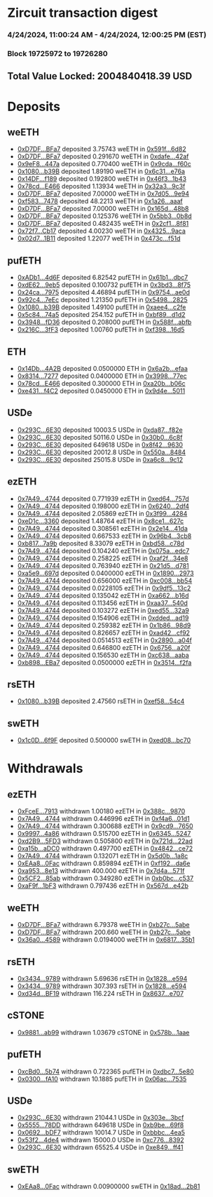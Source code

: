 # Zircuit transaction digest
### 4/24/2024, 11:00:24 AM - 4/24/2024, 12:00:25 PM (EST)
### Block 19725972 to 19726280

## Total Value Locked: 2004840418.39 USD

# Deposits
## weETH
- [0xD7DF...BFa7](https://etherscan.io/address/0xD7DF7E085214743530afF339aFC420c7c720BFa7) deposited 3.75743 weETH in [0x591f...6d82](https://etherscan.io/tx/0xD7DF7E085214743530afF339aFC420c7c720BFa7)
- [0xD7DF...BFa7](https://etherscan.io/address/0xD7DF7E085214743530afF339aFC420c7c720BFa7) deposited 0.291670 weETH in [0xdafe...42af](https://etherscan.io/tx/0xD7DF7E085214743530afF339aFC420c7c720BFa7)
- [0x9eF8...447a](https://etherscan.io/address/0x9eF850CbE707969216BBC29fa35f9d00d7dE447a) deposited 0.770400 weETH in [0x9cda...f60c](https://etherscan.io/tx/0x9eF850CbE707969216BBC29fa35f9d00d7dE447a)
- [0x1080...b39B](https://etherscan.io/address/0x10808E48ac633E31BC435128A75a70FBA0E0b39B) deposited 1.89190 weETH in [0x6c31...e76a](https://etherscan.io/tx/0x10808E48ac633E31BC435128A75a70FBA0E0b39B)
- [0x14DF...f189](https://etherscan.io/address/0x14DF96EbA4fc8541E4A95e7E333e5eb32608f189) deposited 0.192800 weETH in [0x46f3...1b43](https://etherscan.io/tx/0x14DF96EbA4fc8541E4A95e7E333e5eb32608f189)
- [0x78cd...E466](https://etherscan.io/address/0x78cd70A6C31118a643B5E0dAA7cFdC7108dEE466) deposited 1.13934 weETH in [0x32a3...9c3f](https://etherscan.io/tx/0x78cd70A6C31118a643B5E0dAA7cFdC7108dEE466)
- [0xD7DF...BFa7](https://etherscan.io/address/0xD7DF7E085214743530afF339aFC420c7c720BFa7) deposited 7.00000 weETH in [0x7d05...9e94](https://etherscan.io/tx/0xD7DF7E085214743530afF339aFC420c7c720BFa7)
- [0xf583...7478](https://etherscan.io/address/0xf5830FF9B625b60131D82530c51c9e294a9f7478) deposited 48.2213 weETH in [0x1a26...aaaf](https://etherscan.io/tx/0xf5830FF9B625b60131D82530c51c9e294a9f7478)
- [0xD7DF...BFa7](https://etherscan.io/address/0xD7DF7E085214743530afF339aFC420c7c720BFa7) deposited 7.00000 weETH in [0x165d...48b8](https://etherscan.io/tx/0xD7DF7E085214743530afF339aFC420c7c720BFa7)
- [0xD7DF...BFa7](https://etherscan.io/address/0xD7DF7E085214743530afF339aFC420c7c720BFa7) deposited 0.125376 weETH in [0x5bb3...0b8d](https://etherscan.io/tx/0xD7DF7E085214743530afF339aFC420c7c720BFa7)
- [0xD7DF...BFa7](https://etherscan.io/address/0xD7DF7E085214743530afF339aFC420c7c720BFa7) deposited 0.482435 weETH in [0x2cf1...8f81](https://etherscan.io/tx/0xD7DF7E085214743530afF339aFC420c7c720BFa7)
- [0x72f7...Cb17](https://etherscan.io/address/0x72f7aEb7F5f1bD1DC1FE86fA28Aa84540c50Cb17) deposited 4.00230 weETH in [0x4325...9aca](https://etherscan.io/tx/0x72f7aEb7F5f1bD1DC1FE86fA28Aa84540c50Cb17)
- [0x02d7...1B11](https://etherscan.io/address/0x02d70Ab8c9D52211F9D9711c8A4c994925001B11) deposited 1.22077 weETH in [0x473c...f51d](https://etherscan.io/tx/0x02d70Ab8c9D52211F9D9711c8A4c994925001B11)
## pufETH
- [0xADb1...4d6F](https://etherscan.io/address/0xADb184417fd454b32469208C8a3cAa3B84ef4d6F) deposited 6.82542 pufETH in [0x61b1...dbc7](https://etherscan.io/tx/0xADb184417fd454b32469208C8a3cAa3B84ef4d6F)
- [0xdE62...9eb5](https://etherscan.io/address/0xdE624F2E3F15Ae85618691A38f78AB86eFF89eb5) deposited 0.100732 pufETH in [0x3bd3...8f75](https://etherscan.io/tx/0xdE624F2E3F15Ae85618691A38f78AB86eFF89eb5)
- [0x24ca...7975](https://etherscan.io/address/0x24caC3524540ac12227b20BdFEE5D54FDe367975) deposited 4.46894 pufETH in [0x9754...ae0d](https://etherscan.io/tx/0x24caC3524540ac12227b20BdFEE5D54FDe367975)
- [0x92c4...7eEc](https://etherscan.io/address/0x92c471fB2Fa896FcC8A759708d86828a287D7eEc) deposited 1.21350 pufETH in [0x5498...2825](https://etherscan.io/tx/0x92c471fB2Fa896FcC8A759708d86828a287D7eEc)
- [0x1080...b39B](https://etherscan.io/address/0x10808E48ac633E31BC435128A75a70FBA0E0b39B) deposited 1.49100 pufETH in [0xaee4...c2fe](https://etherscan.io/tx/0x10808E48ac633E31BC435128A75a70FBA0E0b39B)
- [0x5c84...74a5](https://etherscan.io/address/0x5c8494FFCfbA5ab54f9A812c2F3157FB07A974a5) deposited 254.152 pufETH in [0xbf89...d1d2](https://etherscan.io/tx/0x5c8494FFCfbA5ab54f9A812c2F3157FB07A974a5)
- [0x3948...fD36](https://etherscan.io/address/0x3948f9c2a1341ec261a597705210a99dafa3fD36) deposited 0.208000 pufETH in [0x588f...abfb](https://etherscan.io/tx/0x3948f9c2a1341ec261a597705210a99dafa3fD36)
- [0x216C...3fF3](https://etherscan.io/address/0x216C3Cfcf10f2976a1f76f9c3126DAd449Bf3fF3) deposited 1.00760 pufETH in [0xf398...16d5](https://etherscan.io/tx/0x216C3Cfcf10f2976a1f76f9c3126DAd449Bf3fF3)
## ETH
- [0x14Db...4A2B](https://etherscan.io/address/0x14Db8dfd3c1f8f07D67b2373E1BB6efA593d4A2B) deposited 0.0500000 ETH in [0x6a2b...efaa](https://etherscan.io/tx/0x14Db8dfd3c1f8f07D67b2373E1BB6efA593d4A2B)
- [0x8314...7277](https://etherscan.io/address/0x83141019B587FA354AC7587cA73C3ba961aA7277) deposited 0.0400000 ETH in [0x3998...77ec](https://etherscan.io/tx/0x83141019B587FA354AC7587cA73C3ba961aA7277)
- [0x78cd...E466](https://etherscan.io/address/0x78cd70A6C31118a643B5E0dAA7cFdC7108dEE466) deposited 0.300000 ETH in [0xa20b...b06c](https://etherscan.io/tx/0x78cd70A6C31118a643B5E0dAA7cFdC7108dEE466)
- [0xe431...f4C2](https://etherscan.io/address/0xe431de369e9107C5d89d92d34aB26e81d510f4C2) deposited 0.0450000 ETH in [0x9d4e...5011](https://etherscan.io/tx/0xe431de369e9107C5d89d92d34aB26e81d510f4C2)
## USDe
- [0x293C...6E30](https://etherscan.io/address/0x293C6937D8D82e05B01335F7B33FBA0c8e256E30) deposited 10003.5 USDe in [0xda87...f82e](https://etherscan.io/tx/0x293C6937D8D82e05B01335F7B33FBA0c8e256E30)
- [0x293C...6E30](https://etherscan.io/address/0x293C6937D8D82e05B01335F7B33FBA0c8e256E30) deposited 50116.0 USDe in [0x30b0...6c8f](https://etherscan.io/tx/0x293C6937D8D82e05B01335F7B33FBA0c8e256E30)
- [0x293C...6E30](https://etherscan.io/address/0x293C6937D8D82e05B01335F7B33FBA0c8e256E30) deposited 649618 USDe in [0x8f42...9630](https://etherscan.io/tx/0x293C6937D8D82e05B01335F7B33FBA0c8e256E30)
- [0x293C...6E30](https://etherscan.io/address/0x293C6937D8D82e05B01335F7B33FBA0c8e256E30) deposited 20012.8 USDe in [0x550a...8484](https://etherscan.io/tx/0x293C6937D8D82e05B01335F7B33FBA0c8e256E30)
- [0x293C...6E30](https://etherscan.io/address/0x293C6937D8D82e05B01335F7B33FBA0c8e256E30) deposited 25015.8 USDe in [0xa6c8...9c12](https://etherscan.io/tx/0x293C6937D8D82e05B01335F7B33FBA0c8e256E30)
## ezETH
- [0x7A49...4744](https://etherscan.io/address/0x7A493Be5c2ce014cD049Bf178a1ac0Db1B434744) deposited 0.771939 ezETH in [0xed64...757d](https://etherscan.io/tx/0x7A493Be5c2ce014cD049Bf178a1ac0Db1B434744)
- [0x7A49...4744](https://etherscan.io/address/0x7A493Be5c2ce014cD049Bf178a1ac0Db1B434744) deposited 0.198000 ezETH in [0x6240...2df4](https://etherscan.io/tx/0x7A493Be5c2ce014cD049Bf178a1ac0Db1B434744)
- [0x7A49...4744](https://etherscan.io/address/0x7A493Be5c2ce014cD049Bf178a1ac0Db1B434744) deposited 2.05869 ezETH in [0x3f99...4284](https://etherscan.io/tx/0x7A493Be5c2ce014cD049Bf178a1ac0Db1B434744)
- [0xeD1c...3360](https://etherscan.io/address/0xeD1cc5e321530A32DB8Ad7563946bb8594543360) deposited 1.48764 ezETH in [0x8ce1...627c](https://etherscan.io/tx/0xeD1cc5e321530A32DB8Ad7563946bb8594543360)
- [0x7A49...4744](https://etherscan.io/address/0x7A493Be5c2ce014cD049Bf178a1ac0Db1B434744) deposited 0.308561 ezETH in [0x2e14...41da](https://etherscan.io/tx/0x7A493Be5c2ce014cD049Bf178a1ac0Db1B434744)
- [0x7A49...4744](https://etherscan.io/address/0x7A493Be5c2ce014cD049Bf178a1ac0Db1B434744) deposited 0.667533 ezETH in [0x96b4...3cb8](https://etherscan.io/tx/0x7A493Be5c2ce014cD049Bf178a1ac0Db1B434744)
- [0xb817...7a9b](https://etherscan.io/address/0xb81780457a6FA7BB92E6Edd00dE2C5142aa97a9b) deposited 8.33079 ezETH in [0xbd58...c78d](https://etherscan.io/tx/0xb81780457a6FA7BB92E6Edd00dE2C5142aa97a9b)
- [0x7A49...4744](https://etherscan.io/address/0x7A493Be5c2ce014cD049Bf178a1ac0Db1B434744) deposited 0.104240 ezETH in [0x075a...edc7](https://etherscan.io/tx/0x7A493Be5c2ce014cD049Bf178a1ac0Db1B434744)
- [0x7A49...4744](https://etherscan.io/address/0x7A493Be5c2ce014cD049Bf178a1ac0Db1B434744) deposited 0.258225 ezETH in [0xaf2f...34e8](https://etherscan.io/tx/0x7A493Be5c2ce014cD049Bf178a1ac0Db1B434744)
- [0x7A49...4744](https://etherscan.io/address/0x7A493Be5c2ce014cD049Bf178a1ac0Db1B434744) deposited 0.763940 ezETH in [0x21d5...d781](https://etherscan.io/tx/0x7A493Be5c2ce014cD049Bf178a1ac0Db1B434744)
- [0xa5e9...697d](https://etherscan.io/address/0xa5e9AAA23b8eAEa8Fc48a6CE9a673f6287D8697d) deposited 0.0400000 ezETH in [0x1890...2973](https://etherscan.io/tx/0xa5e9AAA23b8eAEa8Fc48a6CE9a673f6287D8697d)
- [0x7A49...4744](https://etherscan.io/address/0x7A493Be5c2ce014cD049Bf178a1ac0Db1B434744) deposited 0.656000 ezETH in [0xc008...bb54](https://etherscan.io/tx/0x7A493Be5c2ce014cD049Bf178a1ac0Db1B434744)
- [0x7A49...4744](https://etherscan.io/address/0x7A493Be5c2ce014cD049Bf178a1ac0Db1B434744) deposited 0.0228105 ezETH in [0x9df5...13c2](https://etherscan.io/tx/0x7A493Be5c2ce014cD049Bf178a1ac0Db1B434744)
- [0x7A49...4744](https://etherscan.io/address/0x7A493Be5c2ce014cD049Bf178a1ac0Db1B434744) deposited 0.135042 ezETH in [0xa662...b16d](https://etherscan.io/tx/0x7A493Be5c2ce014cD049Bf178a1ac0Db1B434744)
- [0x7A49...4744](https://etherscan.io/address/0x7A493Be5c2ce014cD049Bf178a1ac0Db1B434744) deposited 0.113456 ezETH in [0xaa37...540d](https://etherscan.io/tx/0x7A493Be5c2ce014cD049Bf178a1ac0Db1B434744)
- [0x7A49...4744](https://etherscan.io/address/0x7A493Be5c2ce014cD049Bf178a1ac0Db1B434744) deposited 0.103272 ezETH in [0xed55...32a9](https://etherscan.io/tx/0x7A493Be5c2ce014cD049Bf178a1ac0Db1B434744)
- [0x7A49...4744](https://etherscan.io/address/0x7A493Be5c2ce014cD049Bf178a1ac0Db1B434744) deposited 0.154906 ezETH in [0xdded...ad19](https://etherscan.io/tx/0x7A493Be5c2ce014cD049Bf178a1ac0Db1B434744)
- [0x7A49...4744](https://etherscan.io/address/0x7A493Be5c2ce014cD049Bf178a1ac0Db1B434744) deposited 0.259382 ezETH in [0x1b86...98d9](https://etherscan.io/tx/0x7A493Be5c2ce014cD049Bf178a1ac0Db1B434744)
- [0x7A49...4744](https://etherscan.io/address/0x7A493Be5c2ce014cD049Bf178a1ac0Db1B434744) deposited 0.826657 ezETH in [0xad42...cf92](https://etherscan.io/tx/0x7A493Be5c2ce014cD049Bf178a1ac0Db1B434744)
- [0x7A49...4744](https://etherscan.io/address/0x7A493Be5c2ce014cD049Bf178a1ac0Db1B434744) deposited 0.0514513 ezETH in [0x2890...a04f](https://etherscan.io/tx/0x7A493Be5c2ce014cD049Bf178a1ac0Db1B434744)
- [0x7A49...4744](https://etherscan.io/address/0x7A493Be5c2ce014cD049Bf178a1ac0Db1B434744) deposited 0.646800 ezETH in [0x6756...a20f](https://etherscan.io/tx/0x7A493Be5c2ce014cD049Bf178a1ac0Db1B434744)
- [0x7A49...4744](https://etherscan.io/address/0x7A493Be5c2ce014cD049Bf178a1ac0Db1B434744) deposited 0.156530 ezETH in [0xc638...aaba](https://etherscan.io/tx/0x7A493Be5c2ce014cD049Bf178a1ac0Db1B434744)
- [0xb898...EBa7](https://etherscan.io/address/0xb898e86A1f84DA0642dF838431dbf34fbDE4EBa7) deposited 0.0500000 ezETH in [0x3514...f2fa](https://etherscan.io/tx/0xb898e86A1f84DA0642dF838431dbf34fbDE4EBa7)
## rsETH
- [0x1080...b39B](https://etherscan.io/address/0x10808E48ac633E31BC435128A75a70FBA0E0b39B) deposited 2.47560 rsETH in [0xef58...54c4](https://etherscan.io/tx/0x10808E48ac633E31BC435128A75a70FBA0E0b39B)
## swETH
- [0x1c0D...6f9F](https://etherscan.io/address/0x1c0D79A291514549cfEA14F400B35842EF266f9F) deposited 0.500000 swETH in [0xed08...bc70](https://etherscan.io/tx/0x1c0D79A291514549cfEA14F400B35842EF266f9F)
# Withdrawals
## ezETH
- [0xFceE...7913](https://etherscan.io/address/0xFceE2e14634012CCd7Da3877AaE035a971C37913) withdrawn 1.00180 ezETH in [0x388c...9870](https://etherscan.io/tx/0xFceE2e14634012CCd7Da3877AaE035a971C37913)
- [0x7A49...4744](https://etherscan.io/address/0x7A493Be5c2ce014cD049Bf178a1ac0Db1B434744) withdrawn 0.446996 ezETH in [0xf4a6...01d1](https://etherscan.io/tx/0x7A493Be5c2ce014cD049Bf178a1ac0Db1B434744)
- [0x7A49...4744](https://etherscan.io/address/0x7A493Be5c2ce014cD049Bf178a1ac0Db1B434744) withdrawn 0.300688 ezETH in [0x9cd9...7650](https://etherscan.io/tx/0x7A493Be5c2ce014cD049Bf178a1ac0Db1B434744)
- [0x9997...4a86](https://etherscan.io/address/0x99974f376F612AED72DA6A2e6BaEA1eFAD714a86) withdrawn 0.515700 ezETH in [0x6345...5247](https://etherscan.io/tx/0x99974f376F612AED72DA6A2e6BaEA1eFAD714a86)
- [0xd2B9...5FD3](https://etherscan.io/address/0xd2B9fBBb156b3B572ce5B089E2119968d4465FD3) withdrawn 0.505800 ezETH in [0x721d...22ad](https://etherscan.io/tx/0xd2B9fBBb156b3B572ce5B089E2119968d4465FD3)
- [0xa15b...aDC0](https://etherscan.io/address/0xa15b6A02220efa5dd69AF843C663362e0b9faDC0) withdrawn 0.497700 ezETH in [0x4842...ce72](https://etherscan.io/tx/0xa15b6A02220efa5dd69AF843C663362e0b9faDC0)
- [0x7A49...4744](https://etherscan.io/address/0x7A493Be5c2ce014cD049Bf178a1ac0Db1B434744) withdrawn 0.132071 ezETH in [0x5d0b...1a8c](https://etherscan.io/tx/0x7A493Be5c2ce014cD049Bf178a1ac0Db1B434744)
- [0xEAa8...0Fac](https://etherscan.io/address/0xEAa823AB4C4eE00283d8ed7be713ddf8A5ba0Fac) withdrawn 0.859894 ezETH in [0xf192...da6e](https://etherscan.io/tx/0xEAa823AB4C4eE00283d8ed7be713ddf8A5ba0Fac)
- [0xa953...8e13](https://etherscan.io/address/0xa953199f569B65977b649c428dF7883CB2378e13) withdrawn 400.000 ezETH in [0x7d4a...571f](https://etherscan.io/tx/0xa953199f569B65977b649c428dF7883CB2378e13)
- [0x5CF2...85ab](https://etherscan.io/address/0x5CF24F62bCc2fAfA056C8d1429bC799400e285ab) withdrawn 0.349280 ezETH in [0xb0bc...c537](https://etherscan.io/tx/0x5CF24F62bCc2fAfA056C8d1429bC799400e285ab)
- [0xaF9f...1bF3](https://etherscan.io/address/0xaF9fffF8656f0BBf09d28287C4c66FbD27Ce1bF3) withdrawn 0.797436 ezETH in [0x567d...e42b](https://etherscan.io/tx/0xaF9fffF8656f0BBf09d28287C4c66FbD27Ce1bF3)
## weETH
- [0xD7DF...BFa7](https://etherscan.io/address/0xD7DF7E085214743530afF339aFC420c7c720BFa7) withdrawn 6.79378 weETH in [0xb27c...5abe](https://etherscan.io/tx/0xD7DF7E085214743530afF339aFC420c7c720BFa7)
- [0xD7DF...BFa7](https://etherscan.io/address/0xD7DF7E085214743530afF339aFC420c7c720BFa7) withdrawn 200.660 weETH in [0xb27c...5abe](https://etherscan.io/tx/0xD7DF7E085214743530afF339aFC420c7c720BFa7)
- [0x36a0...4589](https://etherscan.io/address/0x36a099A905718B2eFF70C503FFf9A2F67c644589) withdrawn 0.0194000 weETH in [0x6817...35b1](https://etherscan.io/tx/0x36a099A905718B2eFF70C503FFf9A2F67c644589)
## rsETH
- [0x3434...9789](https://etherscan.io/address/0x34349c5569e7B846c3558961552D2202760A9789) withdrawn 5.69636 rsETH in [0x1828...e594](https://etherscan.io/tx/0x34349c5569e7B846c3558961552D2202760A9789)
- [0x3434...9789](https://etherscan.io/address/0x34349c5569e7B846c3558961552D2202760A9789) withdrawn 307.393 rsETH in [0x1828...e594](https://etherscan.io/tx/0x34349c5569e7B846c3558961552D2202760A9789)
- [0xd34d...BF19](https://etherscan.io/address/0xd34d69760888e5b99DBb359129a165CEe899BF19) withdrawn 116.224 rsETH in [0x8637...e707](https://etherscan.io/tx/0xd34d69760888e5b99DBb359129a165CEe899BF19)
## cSTONE
- [0x9881...ab99](https://etherscan.io/address/0x98812eAaEca2dD582548aDD095dFc97BA08Aab99) withdrawn 1.03679 cSTONE in [0x578b...1aae](https://etherscan.io/tx/0x98812eAaEca2dD582548aDD095dFc97BA08Aab99)
## pufETH
- [0xcBd0...5b74](https://etherscan.io/address/0xcBd06EF21E4495ef170662119178130602735b74) withdrawn 0.722365 pufETH in [0xdbc7...5e80](https://etherscan.io/tx/0xcBd06EF21E4495ef170662119178130602735b74)
- [0x0300...fA10](https://etherscan.io/address/0x0300b5F6C596e13da55dA1bC502B9ebfB21dfA10) withdrawn 10.1885 pufETH in [0x06ac...7535](https://etherscan.io/tx/0x0300b5F6C596e13da55dA1bC502B9ebfB21dfA10)
## USDe
- [0x293C...6E30](https://etherscan.io/address/0x293C6937D8D82e05B01335F7B33FBA0c8e256E30) withdrawn 21044.1 USDe in [0x303e...3bcf](https://etherscan.io/tx/0x293C6937D8D82e05B01335F7B33FBA0c8e256E30)
- [0x5555...78DD](https://etherscan.io/address/0x5555551fc55B8800db43B69a3C4F468d413578DD) withdrawn 649618 USDe in [0xb9be...69f8](https://etherscan.io/tx/0x5555551fc55B8800db43B69a3C4F468d413578DD)
- [0x0692...bDF7](https://etherscan.io/address/0x06924592cdf28acD3c1D23C37875C6C6a667bDF7) withdrawn 10014.7 USDe in [0xbbbc...4ea5](https://etherscan.io/tx/0x06924592cdf28acD3c1D23C37875C6C6a667bDF7)
- [0x53f2...4de4](https://etherscan.io/address/0x53f2736FaE551C998D4e72E519F1aCf474264de4) withdrawn 15000.0 USDe in [0xc776...8392](https://etherscan.io/tx/0x53f2736FaE551C998D4e72E519F1aCf474264de4)
- [0x293C...6E30](https://etherscan.io/address/0x293C6937D8D82e05B01335F7B33FBA0c8e256E30) withdrawn 65525.4 USDe in [0xe849...ff41](https://etherscan.io/tx/0x293C6937D8D82e05B01335F7B33FBA0c8e256E30)
## swETH
- [0xEAa8...0Fac](https://etherscan.io/address/0xEAa823AB4C4eE00283d8ed7be713ddf8A5ba0Fac) withdrawn 0.00900000 swETH in [0x18ad...2b81](https://etherscan.io/tx/0xEAa823AB4C4eE00283d8ed7be713ddf8A5ba0Fac)
